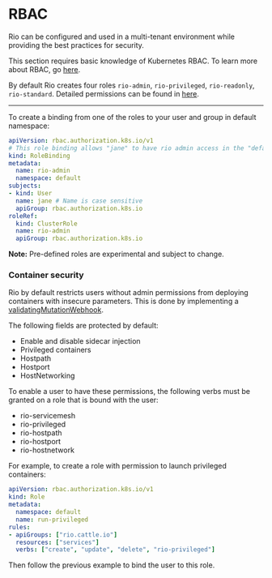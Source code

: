 # RBAC

Rio can be configured and used in a multi-tenant environment while providing the best practices for security.

This section requires basic knowledge of Kubernetes RBAC. To learn more about RBAC, go [here](https://kubernetes.io/docs/reference/access-authn-authz/rbac/).

By default Rio creates four roles `rio-admin`, `rio-privileged`, `rio-readonly`, `rio-standard`. Detailed permissions can be found in [here](https://github.com/rancher/rio/blob/master/stacks/rio-bootstrap-stack.yaml).

---

To create a binding from one of the roles to your user and group in default namespace:

```yaml
apiVersion: rbac.authorization.k8s.io/v1
# This role binding allows "jane" to have rio admin access in the "default" namespace.
kind: RoleBinding
metadata:
  name: rio-admin
  namespace: default
subjects:
- kind: User
  name: jane # Name is case sensitive
  apiGroup: rbac.authorization.k8s.io
roleRef:
  kind: ClusterRole 
  name: rio-admin
  apiGroup: rbac.authorization.k8s.io
```

**Note:** Pre-defined roles are experimental and subject to change.

### Container security

Rio by default restricts users without admin permissions from deploying containers with insecure parameters. 
This is done by implementing a [validatingMutationWebhook](https://kubernetes.io/docs/reference/access-authn-authz/admission-controllers/).

The following fields are protected by default:

- Enable and disable sidecar injection
- Privileged containers
- Hostpath 
- Hostport
- HostNetworking

To enable a user to have these permissions, the following verbs must be granted on a role that is bound with the user:

- rio-servicemesh
- rio-privileged
- rio-hostpath
- rio-hostport
- rio-hostnetwork

For example, to create a role with permission to launch privileged containers:

```yaml
apiVersion: rbac.authorization.k8s.io/v1
kind: Role
metadata:
  namespace: default
  name: run-privileged
rules:
- apiGroups: ["rio.cattle.io"]
  resources: ["services"]
  verbs: ["create", "update", "delete", "rio-privileged"]
```

Then follow the previous example to bind the user to this role.
